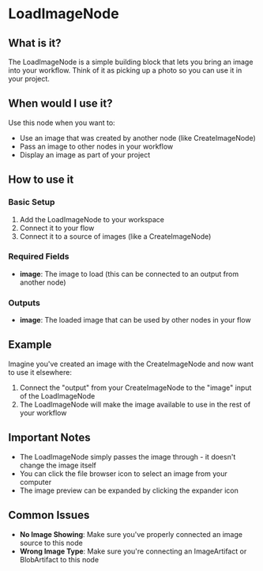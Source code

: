 # LoadImageNode

## What is it?
The LoadImageNode is a simple building block that lets you bring an image into your workflow. Think of it as picking up a photo so you can use it in your project.

## When would I use it?
Use this node when you want to:
- Use an image that was created by another node (like CreateImageNode)
- Pass an image to other nodes in your workflow
- Display an image as part of your project

## How to use it

### Basic Setup
1. Add the LoadImageNode to your workspace
2. Connect it to your flow
3. Connect it to a source of images (like a CreateImageNode)

### Required Fields
- **image**: The image to load (this can be connected to an output from another node)

### Outputs
- **image**: The loaded image that can be used by other nodes in your flow

## Example
Imagine you've created an image with the CreateImageNode and now want to use it elsewhere:

1. Connect the "output" from your CreateImageNode to the "image" input of the LoadImageNode
2. The LoadImageNode will make the image available to use in the rest of your workflow

## Important Notes
- The LoadImageNode simply passes the image through - it doesn't change the image itself
- You can click the file browser icon to select an image from your computer
- The image preview can be expanded by clicking the expander icon

## Common Issues
- **No Image Showing**: Make sure you've properly connected an image source to this node
- **Wrong Image Type**: Make sure you're connecting an ImageArtifact or BlobArtifact to this node